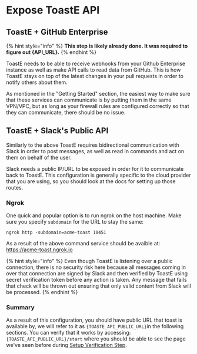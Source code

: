# Expose ToastE API

## **ToastE + GitHub Enterprise**

{% hint style="info" %}
**This step is likely already done. It was required to figure out {API\_URL}.**
{% endhint %}

ToastE needs to be able to receive webhooks from your Github Enterprise instance as well as make API calls to read data from GitHub. This is how ToastE stays on top of the latest changes in your pull requests in order to notify others about them. 

As mentioned in the "Getting Started" section, the easiest way to make sure that these services can communicate is by putting them in the same VPN/VPC, but as long as your firewall rules are configured correctly so that they can communicate, there should be no issue.

## **ToastE + Slack's Public API**

Similarly to the above ToastE requires bidirectional communication with Slack in order to post messages, as well as read in commands and act on them on behalf of the user.

Slack needs a public IP/URL to be exposed in order for it to communicate back to ToastE. This configuration is generally specific to the cloud provider that you are using, so you should look at the docs for setting up those routes.

### Ngrok

One quick and popular option is to run ngrok on the host machine. Make sure you specify `subdomain` for the URL to stay the same:

```text
ngrok http -subdomain=acme-toast 10451
```

As a result of the above command service should be avaible at:   
https://acme-toast.ngrok.io 

{% hint style="info" %}
Even though ToastE is listening over a public connection, there is no security risk here because all messages coming in over that connection are signed by Slack and then verified by ToastE using secret verification token before any action is taken. Any message that fails that check will be thrown out ensuring that only valid content from Slack will be processed.
{% endhint %}

### Summary

As a result of this configuration, you should have public URL that toast is available by, we will refer to it as `{TOASTE_API_PUBLIC_URL}`in the following sections. You can verify that it works by accessing:  
`{TOASTE_API_PUBLIC_URL}/start` where you should be able to see the page we've seen before during [Setup Verification Step](https://app.gitbook.com/@toast-enterprise/s/toaste/~/drafts/-MDJ5qSyXZ3z9SEJKMzU/enterprise/deploy-toaste/setup-verification).

